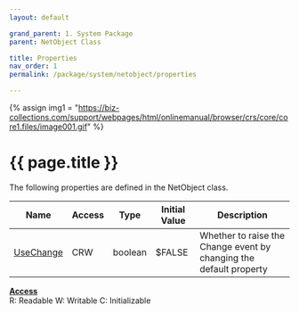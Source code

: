 ```yaml
---
layout: default

grand_parent: 1. System Package
parent: NetObject Class

title: Properties
nav_order: 1
permalink: /package/system/netobject/properties

---
```

{% assign img1 = "https://biz-collections.com/support/webpages/html/onlinemanual/browser/crs/core/core1.files/image001.gif" %}


# {{ page.title }}

The following properties are defined in the NetObject class.

|Name       | Access | Type   | Initial Value | Description |
|----------	|--------|--------|---------------|-------------|
| [UseChange](/package/system/netobject/properties/usechange) | CRW | boolean | $FALSE | Whether to raise the Change event by changing the default property |

<u><b>Access</b></u><br>
R: Readable
W: Writable
C: Initializable
